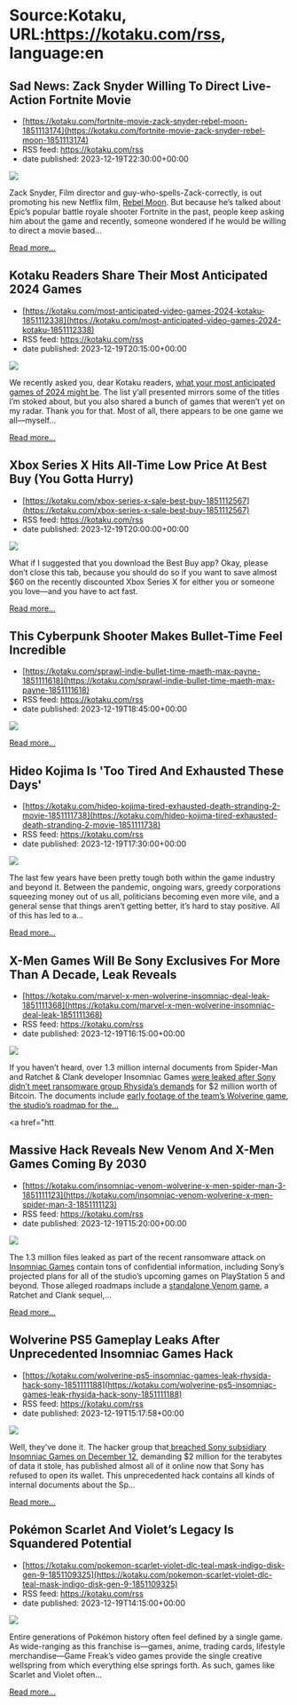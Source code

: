 # Source:Kotaku, URL:https://kotaku.com/rss, language:en

## Sad News: Zack Snyder Willing To Direct Live-Action Fortnite Movie
 - [https://kotaku.com/fortnite-movie-zack-snyder-rebel-moon-1851113174](https://kotaku.com/fortnite-movie-zack-snyder-rebel-moon-1851113174)
 - RSS feed: https://kotaku.com/rss
 - date published: 2023-12-19T22:30:00+00:00

<img class="type:primaryImage" src="https://i.kinja-img.com/image/upload/c_fit,q_80,w_636/9ed9cd5adfc8ea9d5f7ee0de483895e1.jpg" /><p>Zack Snyder, Film director and guy-who-spells-Zack-correctly, is out promoting his new Netflix film, <a class="sc-1out364-0 dPMosf sc-145m8ut-0 lcFFec js_link" href="https://kotaku.com/zack-snyder-rebel-moon-teaser-trailer-release-netflix-1850770187">Rebel Moon</a>. But because he’s talked about Epic’s popular battle royale shooter Fortnite in the past, people keep asking him about the game and recently, someone wondered if he would be willing to direct a movie based…</p><p><a href="https://kotaku.com/fortnite-movie-zack-snyder-rebel-moon-1851113174">Read more...</a></p>

## Kotaku Readers Share Their Most Anticipated 2024 Games
 - [https://kotaku.com/most-anticipated-video-games-2024-kotaku-1851112338](https://kotaku.com/most-anticipated-video-games-2024-kotaku-1851112338)
 - RSS feed: https://kotaku.com/rss
 - date published: 2023-12-19T20:15:00+00:00

<img class="type:primaryImage" src="https://i.kinja-img.com/image/upload/c_fit,q_80,w_636/75879f68a0709d82429a86d9b3bbc840.jpg" /><p>We recently asked you, dear Kotaku readers, <a class="sc-1out364-0 dPMosf sc-145m8ut-0 lcFFec js_link" href="https://kotaku.com/most-anticipated-games-2024-ff7-dragons-dogma-2-1851109368">what your most anticipated games of 2024 might be</a>. The list y’all presented mirrors some of the titles I’m stoked about, but you also shared a bunch of games that weren’t yet on my radar. Thank you for that. Most of all, there appears to be one game we all—myself…</p><p><a href="https://kotaku.com/most-anticipated-video-games-2024-kotaku-1851112338">Read more...</a></p>

## Xbox Series X Hits All-Time Low Price At Best Buy (You Gotta Hurry)
 - [https://kotaku.com/xbox-series-x-sale-best-buy-1851112567](https://kotaku.com/xbox-series-x-sale-best-buy-1851112567)
 - RSS feed: https://kotaku.com/rss
 - date published: 2023-12-19T20:00:00+00:00

<img class="type:primaryImage" src="https://i.kinja-img.com/image/upload/c_fit,q_80,w_636/57dcb4f3e0e412b9822e65e2d7103023.jpg" /><p>What if I suggested that you download the Best Buy app? Okay, please don’t close this tab, because you should do so if you want to save almost $60 on the recently discounted Xbox Series X for either you or someone you love—and you have to act fast.</p><p><a href="https://kotaku.com/xbox-series-x-sale-best-buy-1851112567">Read more...</a></p>

## This Cyberpunk Shooter Makes Bullet-Time Feel Incredible
 - [https://kotaku.com/sprawl-indie-bullet-time-maeth-max-payne-1851111618](https://kotaku.com/sprawl-indie-bullet-time-maeth-max-payne-1851111618)
 - RSS feed: https://kotaku.com/rss
 - date published: 2023-12-19T18:45:00+00:00

<img class="type:primaryImage" src="https://i.kinja-img.com/image/upload/c_fit,q_80,w_636/526cdb6f9f0089bf130adbd7d13c25c5.jpg" /><p><a href="https://kotaku.com/sprawl-indie-bullet-time-maeth-max-payne-1851111618">Read more...</a></p>

## Hideo Kojima Is 'Too Tired And Exhausted These Days'
 - [https://kotaku.com/hideo-kojima-tired-exhausted-death-stranding-2-movie-1851111738](https://kotaku.com/hideo-kojima-tired-exhausted-death-stranding-2-movie-1851111738)
 - RSS feed: https://kotaku.com/rss
 - date published: 2023-12-19T17:30:00+00:00

<img class="type:primaryImage" src="https://i.kinja-img.com/image/upload/c_fit,q_80,w_636/9be5fe771233e227d1ff89313e5c0ec0.jpg" /><p>The last few years have been pretty tough both within the game industry and beyond it. Between the pandemic, ongoing wars, greedy corporations squeezing money out of us all, politicians becoming even more vile, and a general sense that things aren’t getting better, it’s hard to stay positive. All of this has led to a…</p><p><a href="https://kotaku.com/hideo-kojima-tired-exhausted-death-stranding-2-movie-1851111738">Read more...</a></p>

## X-Men Games Will Be Sony Exclusives For More Than A Decade, Leak Reveals
 - [https://kotaku.com/marvel-x-men-wolverine-insomniac-deal-leak-1851111368](https://kotaku.com/marvel-x-men-wolverine-insomniac-deal-leak-1851111368)
 - RSS feed: https://kotaku.com/rss
 - date published: 2023-12-19T16:15:00+00:00

<img class="type:primaryImage" src="https://i.kinja-img.com/image/upload/c_fit,q_80,w_636/727f4a236bf3888745bbc7fa83b7e4bd.jpg" /><p>If you haven’t heard, over 1.3 million internal documents from Spider-Man and Ratchet & Clank developer Insomniac Games <a class="sc-1out364-0 dPMosf sc-145m8ut-0 lcFFec js_link" href="https://www.cyberdaily.au/culture/9959-snikt-rhysida-dumps-more-than-a-terabyte-of-insomniac-games-internal-data?s=03" rel="noopener noreferrer" target="_blank">were leaked after Sony didn’t meet ransomware group Rhysida’s demands</a> for $2 million worth of Bitcoin. The documents include <a class="sc-1out364-0 dPMosf sc-145m8ut-0 lcFFec js_link" href="https://kotaku.com/wolverine-ps5-insomniac-games-leak-rhysida-hack-sony-1851111188">early footage of the team’s Wolverine game</a>, <a class="sc-1out364-0 dPMosf sc-145m8ut-0 lcFFec js_link" href="https://kotaku.com/insomniac-venom-wolverine-x-men-spider-man-3-1851111123">the studio’s roadmap for the…</a></p><p><a href="htt

## Massive Hack Reveals New Venom And X-Men Games Coming By 2030
 - [https://kotaku.com/insomniac-venom-wolverine-x-men-spider-man-3-1851111123](https://kotaku.com/insomniac-venom-wolverine-x-men-spider-man-3-1851111123)
 - RSS feed: https://kotaku.com/rss
 - date published: 2023-12-19T15:20:00+00:00

<img class="type:primaryImage" src="https://i.kinja-img.com/image/upload/c_fit,q_80,w_636/4c57462908db73c6c2acc9061c285f8e.jpg" /><p>The 1.3 million files leaked as part of the recent ransomware attack on <a class="sc-1out364-0 dPMosf sc-145m8ut-0 lcFFec js_link" href="https://kotaku.com/insomniac-games-sony-ransomware-spiderman-wolverine-1851092474">Insomniac Games</a> contain tons of confidential information, including Sony’s projected plans for all of the studio’s upcoming games on PlayStation 5 and beyond. Those alleged roadmaps include a <a class="sc-1out364-0 dPMosf sc-145m8ut-0 lcFFec js_link" href="https://kotaku.com/spider-man-2-spider-verse-insomniac-leak-ps5-1851096362">standalone Venom game</a>, a Ratchet and Clank sequel,…</p><p><a href="https://kotaku.com/insomniac-venom-wolverine-x-men-spider-man-3-1851111123">Read more...</a></p>

## Wolverine PS5 Gameplay Leaks After Unprecedented Insomniac Games Hack
 - [https://kotaku.com/wolverine-ps5-insomniac-games-leak-rhysida-hack-sony-1851111188](https://kotaku.com/wolverine-ps5-insomniac-games-leak-rhysida-hack-sony-1851111188)
 - RSS feed: https://kotaku.com/rss
 - date published: 2023-12-19T15:17:58+00:00

<img class="type:primaryImage" src="https://i.kinja-img.com/image/upload/c_fit,q_80,w_636/78eba503a758e1308b27a0df85c8fbc2.jpg" /><p>Well, they’ve done it. The hacker group that<a class="sc-1out364-0 dPMosf sc-145m8ut-0 lcFFec js_link" href="https://kotaku.com/insomniac-games-sony-ransomware-spiderman-wolverine-1851092474"> breached Sony subsidiary Insomniac Games on December 12</a>, demanding $2 million for the terabytes of data it stole, has published almost all of it online now that Sony has refused to open its wallet. This unprecedented hack contains all kinds of internal documents about the Sp…</p><p><a href="https://kotaku.com/wolverine-ps5-insomniac-games-leak-rhysida-hack-sony-1851111188">Read more...</a></p>

## Pokémon Scarlet And Violet’s Legacy Is Squandered Potential
 - [https://kotaku.com/pokemon-scarlet-violet-dlc-teal-mask-indigo-disk-gen-9-1851109325](https://kotaku.com/pokemon-scarlet-violet-dlc-teal-mask-indigo-disk-gen-9-1851109325)
 - RSS feed: https://kotaku.com/rss
 - date published: 2023-12-19T14:15:00+00:00

<img class="type:primaryImage" src="https://i.kinja-img.com/image/upload/c_fit,q_80,w_636/fba01248dc3b14f66ae4a271cccab36d.jpg" /><p>Entire generations of Pokémon history often feel defined by a single game. As wide-ranging as this franchise is—games, anime, trading cards, lifestyle merchandise—Game Freak’s video games provide the single creative wellspring from which everything else springs forth. As such, games like Scarlet and Violet often…</p><p><a href="https://kotaku.com/pokemon-scarlet-violet-dlc-teal-mask-indigo-disk-gen-9-1851109325">Read more...</a></p>

